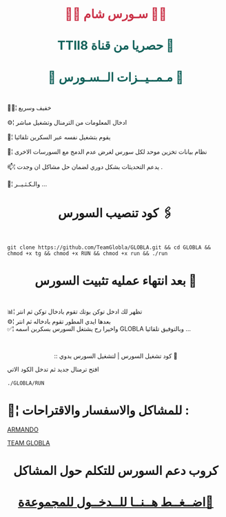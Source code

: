 # <p align="center" style="color:#cb3349" >👨‍💻 سـورس شام 👨‍💻

# <p align="center" style="color: #14635c;" > TTII8 حصريا من قناة  📡



# <p align="center" style="color: #14635c;" >📝 مـمــيــزات الــسـورس 📝
 
<br>🚴🏼¦ خفيف وسريع <br>
<br>⚙️¦ ادخال المعلومات من الترمنال وتشغيل مباشر <br>
<br>🔅¦ يقوم بتشغيل نفسه عبر السكرين تلقائيا<br>
<br>🔹¦ نظام بيانات تخزين موحد لكل سورس لغرض عدم الدمج مع السورسات الاخرى <br>
<br>📫¦ يدعم التحديثات بشكل دوري لضمان حل مشاكل ان وجدت . <br>
<br>📮¦ والـكـثـيــر ... <br>


# <p align="center"> كود تنصيب السورس 🖇

<br>`git clone https://github.com/TeamGlobla/GLOBLA.git && cd GLOBLA && chmod +x tg && chmod +x RUN && chmod +x run && ./run`

# <p align="center"> بعد انتهاء عمليه تثبيت السورس 🚸


 <br> 📊¦ تظهر لك ادخل توكن بوتك تقوم بادخال توكن ثم انتر
 <br> ⚙️¦ بعدها ايدي المطور تقوم بادخاله ثم انتر
 <br> ✅¦ واخيرا رح يشتغل السورس بسكربن اسمه GLOBLA وبالتوفيق تلقائيا ...

<br>
 <p align="center"> :: كود تشغيل السورس | لتشغيل السورس يدوي 📛
 
افتح ترمنال جديد ثم تدخل الكود الاتي <br>
 <br>  `./GLOBLA/RUN`

#  💬¦ للمشاكل والاسفسار والاقتراحات :
  
  [ARMANDO](https://telegram.me/dd444) <br>
  
  
[ TEAM GLOBLA ](https://telegram.me/TTII8) <br>

# <p align="center"> كروب دعم السورس للتكلم حول المشاكل

  # <p align="center">[اضــغــط هــنــا للــدخــول للمجموعةة📮](t.me/DD441)
  
